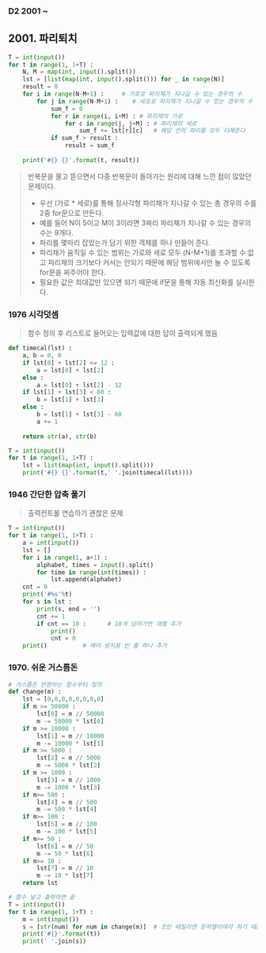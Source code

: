 ### D2 2001 ~ 

## 2001. 파리퇴치
```python
T = int(input())
for t in range(1, 1+T) : 
    N, M = map(int, input().split())
    lst = [list(map(int, input().split())) for _ in range(N)]
    result = 0
    for i in range(N-M+1) :     # 가로로 파리채가 지나갈 수 있는 경우의 수
        for j in range(N-M+1) :    # 세로로 파리채가 지나갈 수 있는 경우의 수 
            sum_f = 0
            for r in range(i, i+M) : # 파리채의 가로
                for c in range(j, j+M) : # 파리채의 세로
                    sum_f += lst[r][c]   # 해당 칸의 파리를 모두 더해준다
            if sum_f > result : 
                result = sum_f
                
    print('#{} {}'.format(t, result))
```

> 반복문을 물고 뜯으면서 다중 반복문이 돌아가는 원리에 대해 느낀 점이 많았던 문제이다.
>
> - 우선 (가로 * 세로)를 통해 정사각형 파리채가 지나갈 수 있는 총 경우의 수를 2중 for문으로 만든다. 
> - 예를 들어 N이 5이고 M이 3이라면 3짜리 파리채가 지나갈 수 있는 경우의 수는 9개다. 
> - 파리를 몇마리 잡았는가 담기 위한 객체를 하나 만들어 준다. 
> - 파리채가 움직일 수 있는 범위는 가로와 세로 모두 (N-M+1)를 초과할 수 없고 파리채의 크기보다 커서는 안되기 때문에 해당 범위에서만 놀 수 있도록 for문을 짜주어야 한다. 
> - 필요한 값은 최대값만 있으면 되기 때문에 if문을 통해 자동 최신화를 실시한다. 


### 1976 시각덧셈

> 함수 정의 후 리스트로 들어오는 입력값에 대한 답이 출력되게 했음

```python
def timecal(lst) : 
    a, b = 0, 0
    if lst[0] + lst[2] <= 12 : 
        a = lst[0] + lst[2]
    else : 
        a = lst[0] + lst[2] - 12
    if lst[1] + lst[3] < 60 : 
        b = lst[1] + lst[3]
    else : 
        b = lst[1] + lst[3] - 60
        a += 1
    
    return str(a), str(b)

T = int(input())
for t in range(1, 1+T) : 
    lst = list(map(int, input().split()))
    print('#{} {}'.format(t,' '.join(timecal(lst))))
```



### 1946 간단한 압축 풀기

>  출력컨트롤 연습하기 괜찮은 문제

```python
T = int(input())
for t in range(1, 1+T) : 
    a = int(input())
    lst = []
    for i in range(1, a+1) : 
        alphabet, times = input().split()
        for time in range(int(times)) : 
            lst.append(alphabet)
    cnt = 0
    print('#%s'%t)
    for s in lst : 
        print(s, end = '')
        cnt += 1
        if cnt == 10 :      # 10개 넘어가면 개행 추가
            print()
            cnt = 0
    print()          # 에러 방지용 빈 줄 하나 추가
```



### 1970. 쉬운 거스름돈

```python
# 거스름돈 반환하는 함수부터 정의
def change(m) : 
    lst = [0,0,0,0,0,0,0,0]
    if m >= 50000 : 
        lst[0] = m // 50000
        m -= 50000 * lst[0]
    if m >= 10000 : 
        lst[1] = m // 10000
        m -= 10000 * lst[1]
    if m >= 5000 : 
        lst[2] = m // 5000
        m -= 5000 * lst[2]
    if m >= 1000 : 
        lst[3] = m // 1000
        m -= 1000 * lst[3]
    if m>= 500 : 
        lst[4] = m // 500
        m -= 500 * lst[4]
    if m>= 100 : 
        lst[5] = m // 100
        m -= 100 * lst[5]
    if m>= 50 : 
        lst[6] = m // 50
        m -= 50 * lst[6]
    if m>= 10 : 
        lst[7] = m // 10
        m -= 10 * lst[7]
    return lst

# 함수 넣고 출력하면 끝
T = int(input())
for t in range(1, 1+T) : 
    m = int(input())
    s = [str(num) for num in change(m)]  # 조인 때릴라면 문자열이여야 하기 때문
    print('#{}'.format(t))
    print(' '.join(s))
```

